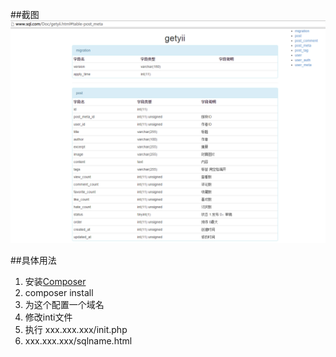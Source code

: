 ##截图
![数据库文档](https://raw.githubusercontent.com/forecho/doc-generate-mysql/master/demo.png)

##具体用法

1. 安装[Composer](http://docs.phpcomposer.com/download/) 
2. composer install
1. 为这个配置一个域名
2. 修改inti文件
3. 执行  xxx.xxx.xxx/init.php
4. xxx.xxx.xxx/sqlname.html